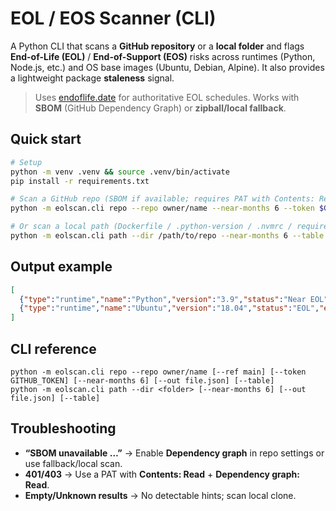 # EOL / EOS Scanner (CLI)

A Python CLI that scans a **GitHub repository** or a **local folder** and flags
**End-of-Life (EOL)** / **End-of-Support (EOS)** risks across runtimes (Python, Node.js, etc.)
and OS base images (Ubuntu, Debian, Alpine). It also provides a lightweight package **staleness** signal.

> Uses [endoflife.date](https://endoflife.date/) for authoritative EOL schedules.
> Works with **SBOM** (GitHub Dependency Graph) or **zipball/local fallback**.

## Quick start
```bash
# Setup
python -m venv .venv && source .venv/bin/activate
pip install -r requirements.txt

# Scan a GitHub repo (SBOM if available; requires PAT with Contents: Read + Dependency graph: Read)
python -m eolscan.cli repo --repo owner/name --near-months 6 --token $GITHUB_TOKEN --out report.json

# Or scan a local path (Dockerfile / .python-version / .nvmrc / requirements.txt / package.json)
python -m eolscan.cli path --dir /path/to/repo --near-months 6 --table
```

## Output example
```json
[
  {"type":"runtime","name":"Python","version":"3.9","status":"Near EOL","eol_date":"2025-10-01","days_to_eol":80,"latest":"3.12"},
  {"type":"runtime","name":"Ubuntu","version":"18.04","status":"EOL","eol_date":"2023-04-30","days_to_eol":-820}
]
```

## CLI reference
```
python -m eolscan.cli repo --repo owner/name [--ref main] [--token GITHUB_TOKEN] [--near-months 6] [--out file.json] [--table]
python -m eolscan.cli path --dir <folder> [--near-months 6] [--out file.json] [--table]
```

## Troubleshooting
- **“SBOM unavailable …”** → Enable **Dependency graph** in repo settings or use fallback/local scan.  
- **401/403** → Use a PAT with **Contents: Read** + **Dependency graph: Read**.  
- **Empty/Unknown results** → No detectable hints; scan local clone.
